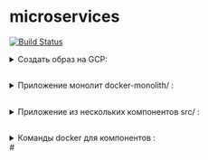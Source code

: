 # microservices

[![Build Status](https://travis-ci.org/stv2509/microservices.svg?branch=master)](https://travis-ci.org/stv2509/microservices)

<details>
  <summary>Создать образ на GCP: </summary>

```bash
docker-machine create --driver google \
--google-project docker-181710 \
--google-zone europe-west1-b \
--google-machine-type g1-small \
--google-machine-image $(gcloud compute images list --filter ubuntu-1604-lts --uri) \
docker-host
```
</details>

##

<details>
  <summary>Приложение монолит docker-monolith/ :</summary>
  
* Dockerfile - текстовое описание нашего образа

* mongod.conf - преподготовленный конфиг для mongodb

* db_config - содержит переменную со ссылкой на mongodb

* start.sh - скрипт запуска приложения

* default-allow-9292.sh - скрипт для проверки firewall

</details>

##

<details>
<summary>Приложение из нескольких компонентов src/ :</summary>
  
* post-py - сервис отвечающий за написание постов
  
* comment - сервис отвечающий за написание комментариев

* ui - веб-интерфейс для других сервисов

</details>

##

<details>
<summary>Команды docker для компонентов :</summary>

#
* Создание контейнеров:
```
docker pull mongo:latest 
docker build -t stv2509/post:2.0 ./post-py 
docker build -t stv2509/comment:2.0 ./comment 
docker build -t stv2509/ui:2.0 ./ui
```
* Создание сети
```
docker network create reddit
docker run -d --network=reddit --network-alias=post_db --network-alias=comment_db mongo:latest
docker run -d --network=reddit --network-alias=post stv2509/post:2.0
docker run -d --network=reddit --network-alias=comment stv2509/comment:2.0
docker run -d --network=reddit -p 9292:9292 stv2509/ui:2.0
```
* Запуск контейнеров
```
docker volume create reddit_db

docker run -d --network=reddit -v reddit_db:/data/db --network-alias=post_db --network-alias=comment_db mongo:latest
docker run -d --network=reddit --network-alias=post stv2509/post:2.0
docker run -d --network=reddit --network-alias=comment stv2509/comment:2.0
docker run -d --network=reddit -p 9292:9292 stv2509/ui:2.0
```
</details>
#
